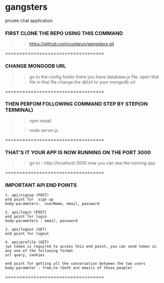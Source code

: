 # gangsters
private chat application


### FIRST CLONE THE REPO USING THIS COMMAND

>> https://github.com/coolarun/gangsters.git

===================================

### CHANGE MONGODB URL

>> go to the config folder there you have database.js file. open that file
in that file change the dbUrl to your mongodb url

===================================

### THEN PERFOM FOLLOWING COMMAND STEP BY STEP(ON TERMINAL)

>> npm install 

>> node server.js

===================================

### THAT'S IT YOUR APP IS NOW RUNNING ON THE PORT 3000

>> go to - http://localhost:3000
  now you can see the running app

===================================

### IMPORTANT API END POINTS

```
1. api/signup (POST)
end point for  sign up 
body-parameters:  userName, email, password

```

```
2. api/login (POST)
end point for login  
body-parameters : email, password
```

```
3. api/logout (GET)
end point for logout
```

```
4. api/profile (GET)
jwt token is required to access this end point, you can send token in any one of the following format
url query, cookies 
```

``` 5. api/messages (POST)
end point for getting all the conversation between the two users
body-parameter : from,to (both are emails of those people)

```

===================================
